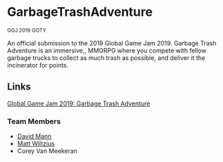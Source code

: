 # GarbageTrashAdventure
<sup>GGJ 2019 GOTY</sup>

An official submission to the 2019 Global Game Jam 2019. Garbage Trash Adventure is an immersive,, MMORPG where you compete with fellow garbage trucks to collect as much trash as possible, and deliver it the incinerator for points.

## Links
[Global Game Jam 2019: Garbage Trash Adventure](https://globalgamejam.org/2019/games/garbage-trash-adventure)
### Team Members
* [David Mann](https://mann.engineer)
* [Matt Wiltzius](https://github.com/mwiltzius)
* Corey Van Meekeran
